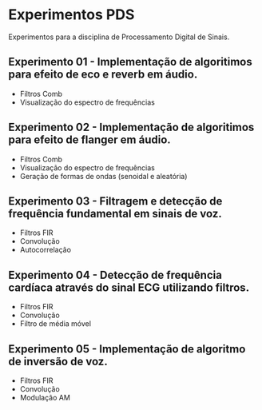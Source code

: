 # Experimentos PDS
Experimentos para a disciplina de Processamento Digital de Sinais.

## Experimento 01 - Implementação de algoritimos para efeito de eco e reverb em áudio.
- Filtros Comb
- Visualização do espectro de frequências

## Experimento 02 - Implementação de algoritimos para efeito de flanger em áudio.
- Filtros Comb
- Visualização do espectro de frequências
- Geração de formas de ondas (senoidal e aleatória)

## Experimento 03 - Filtragem e detecção de frequência fundamental em sinais de voz.
- Filtros FIR
- Convolução
- Autocorrelação

## Experimento 04 - Detecção de frequência cardíaca através do sinal ECG utilizando filtros.
- Filtros FIR
- Convolução
- Filtro de média móvel

## Experimento 05 - Implementação de algoritmo de inversão de voz.
- Filtros FIR
- Convolução
- Modulação AM
